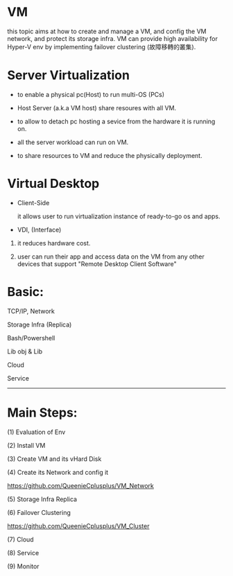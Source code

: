 # VM

this topic aims at how to create and manage a VM, and config the VM network, and protect its storage infra. VM can provide high availability for Hyper-V env by implementing failover clustering (故障移轉的叢集).

# Server Virtualization

* to enable a physical pc(Host) to run multi-OS (PCs)

* Host Server (a.k.a VM host) share resoures with all VM.

* to allow to detach pc hosting a sevice from the hardware it is running on.

* all the server workload can run on VM.

* to share resources to VM and reduce the physically deployment.

# Virtual Desktop

* Client-Side

  it allows user to run virtualization instance of ready-to-go os and apps.

* VDI, (Interface)

 1) it reduces hardware cost.
 
 2) user can run their app and access data on the VM  from any other devices that support "Remote Desktop Client Software"

# Basic:

TCP/IP, Network

Storage Infra (Replica)

Bash/Powershell

Lib obj & Lib

Cloud

Service

------------------------------------------------------------------

# Main Steps:

(1) Evaluation of Env

(2) Install VM 

(3) Create VM and its vHard Disk

(4) Create its Network and config it

https://github.com/QueenieCplusplus/VM_Network

(5) Storage Infra Replica

(6) Failover Clustering

https://github.com/QueenieCplusplus/VM_Cluster

(7) Cloud

(8) Service

(9) Monitor
